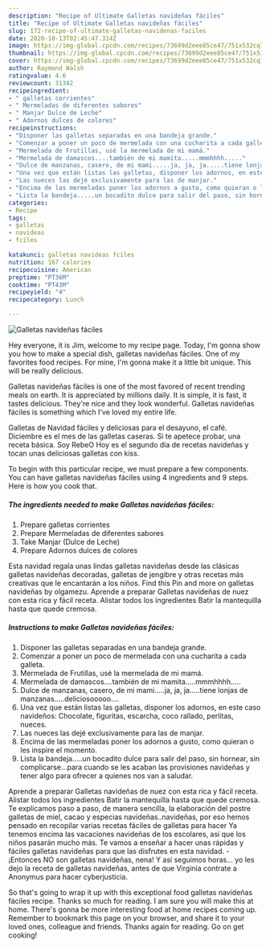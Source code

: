 ```yaml
---
description: "Recipe of Ultimate Galletas navideñas fáciles"
title: "Recipe of Ultimate Galletas navideñas fáciles"
slug: 172-recipe-of-ultimate-galletas-navidenas-faciles
date: 2020-10-13T02:45:47.314Z
image: https://img-global.cpcdn.com/recipes/73699d2eee85ce47/751x532cq70/galletas-navidenas-faciles-foto-principal.jpg
thumbnail: https://img-global.cpcdn.com/recipes/73699d2eee85ce47/751x532cq70/galletas-navidenas-faciles-foto-principal.jpg
cover: https://img-global.cpcdn.com/recipes/73699d2eee85ce47/751x532cq70/galletas-navidenas-faciles-foto-principal.jpg
author: Raymond Walsh
ratingvalue: 4.6
reviewcount: 31342
recipeingredient:
- " galletas corrientes"
- " Mermeladas de diferentes sabores"
- " Manjar Dulce de Leche"
- " Adornos dulces de colores"
recipeinstructions:
- "Disponer las galletas separadas en una bandeja grande."
- "Comenzar a poner un poco de mermelada con una cucharita a cada galleta."
- "Mermelada de Frutillas, usé la mermelada de mi mamá."
- "Mermelada de damascos....también de mi mamita.....mmmhhhh....."
- "Dulce de manzanas, casero, de mi mami.....ja, ja, ja.....tiene lonjas de manzanas.....deliciosooooo...."
- "Una vez que están listas las galletas, disponer los adornos, en este caso navideños: Chocolate, figuritas, escarcha, coco rallado, perlitas, nueces."
- "Las nueces las dejé exclusivamente para las de manjar."
- "Encima de las mermeladas poner los adornos a gusto, como quieran o les inspire el momento."
- "Lista la bandeja.....un bocadito dulce para salir del paso, sin hornear, sin complicarse...para cuando se les acaban las provisiones navideñas y tener algo para ofrecer a quienes nos van a saludar."
categories:
- Recipe
tags:
- galletas
- navideas
- fciles

katakunci: galletas navideas fciles 
nutrition: 167 calories
recipecuisine: American
preptime: "PT36M"
cooktime: "PT43M"
recipeyield: "4"
recipecategory: Lunch

---
```



![Galletas navideñas fáciles](https://img-global.cpcdn.com/recipes/73699d2eee85ce47/751x532cq70/galletas-navidenas-faciles-foto-principal.jpg)

Hey everyone, it is Jim, welcome to my recipe page. Today, I'm gonna show you how to make a special dish, galletas navideñas fáciles. One of my favorites food recipes. For mine, I'm gonna make it a little bit unique. This will be really delicious.

Galletas navideñas fáciles is one of the most favored of recent trending meals on earth. It is appreciated by millions daily. It is simple, it is fast, it tastes delicious. They're nice and they look wonderful. Galletas navideñas fáciles is something which I've loved my entire life.

Galletas de Navidad fáciles y deliciosas para el desayuno, el café. Diciembre es el mes de las galletas caseras. Si te apetece probar, una receta básica. Soy RebeO Hoy es el segundo día de recetas navideñas y tocan unas deliciosas galletas con kiss.


To begin with this particular recipe, we must prepare a few components. You can have galletas navideñas fáciles using 4 ingredients and 9 steps. Here is how you cook that.

<!--inarticleads1-->

##### The ingredients needed to make Galletas navideñas fáciles:

1. Prepare  galletas corrientes
1. Prepare  Mermeladas de diferentes sabores
1. Take  Manjar (Dulce de Leche)
1. Prepare  Adornos dulces de colores


Esta navidad regala unas lindas galletas navideñas desde las clásicas galletas navideñas decoradas, galletas de jengibre y otras recetas más creativas que le encantarán a los niños. Find this Pin and more on galletas navideñas by olgamezu. Aprende a preparar Galletas navideñas de nuez con esta rica y fácil receta. Alistar todos los ingredientes Batir la mantequilla hasta que quede cremosa. 

<!--inarticleads2-->

##### Instructions to make Galletas navideñas fáciles:

1. Disponer las galletas separadas en una bandeja grande.
1. Comenzar a poner un poco de mermelada con una cucharita a cada galleta.
1. Mermelada de Frutillas, usé la mermelada de mi mamá.
1. Mermelada de damascos....también de mi mamita.....mmmhhhh.....
1. Dulce de manzanas, casero, de mi mami.....ja, ja, ja.....tiene lonjas de manzanas.....deliciosooooo....
1. Una vez que están listas las galletas, disponer los adornos, en este caso navideños: Chocolate, figuritas, escarcha, coco rallado, perlitas, nueces.
1. Las nueces las dejé exclusivamente para las de manjar.
1. Encima de las mermeladas poner los adornos a gusto, como quieran o les inspire el momento.
1. Lista la bandeja.....un bocadito dulce para salir del paso, sin hornear, sin complicarse...para cuando se les acaban las provisiones navideñas y tener algo para ofrecer a quienes nos van a saludar.


Aprende a preparar Galletas navideñas de nuez con esta rica y fácil receta. Alistar todos los ingredientes Batir la mantequilla hasta que quede cremosa. Te explicamos paso a paso, de manera sencilla, la elaboración del postre galletas de miel, cacao y especias navideñas..navideñas, por eso hemos pensado en recopilar varias recetas fáciles de galletas para hacer Ya tenemos encima las vacaciones navideñas de los escolares, así que los niños pasarán mucho más. Te vamos a enseñar a hacer unas rápidas y fáciles galletas navideñas para que las disfrutes en esta navidad. -¡Entonces NO son galletas navideñas, nena! Y así seguimos horas… yo les dejo la receta de galletas navideñas, antes de que Virginia contrate a Anonymus para hacer cyberjusticia. 

So that's going to wrap it up with this exceptional food galletas navideñas fáciles recipe. Thanks so much for reading. I am sure you will make this at home. There's gonna be more interesting food at home recipes coming up. Remember to bookmark this page on your browser, and share it to your loved ones, colleague and friends. Thanks again for reading. Go on get cooking!
